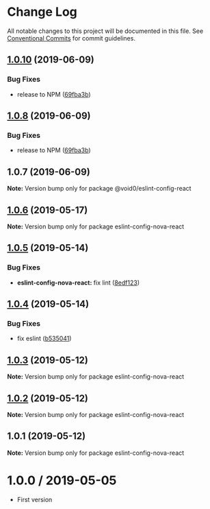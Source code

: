 # Change Log

All notable changes to this project will be documented in this file.
See [Conventional Commits](https://conventionalcommits.org) for commit guidelines.

## [1.0.10](https://github.com/1void0/nova-utils/compare/@void0/eslint-config-react@1.0.7...@void0/eslint-config-react@1.0.10) (2019-06-09)


### Bug Fixes

* release to NPM ([69fba3b](https://github.com/1void0/nova-utils/commit/69fba3b))





## [1.0.8](https://github.com/1void0/nova-utils/compare/@void0/eslint-config-react@1.0.7...@void0/eslint-config-react@1.0.8) (2019-06-09)


### Bug Fixes

* release to NPM ([69fba3b](https://github.com/1void0/nova-utils/commit/69fba3b))





## 1.0.7 (2019-06-09)

**Note:** Version bump only for package @void0/eslint-config-react





## [1.0.6](https://github.com/1void0/nova-utils/compare/eslint-config-nova-react@1.0.5...eslint-config-nova-react@1.0.6) (2019-05-17)

**Note:** Version bump only for package eslint-config-nova-react





## [1.0.5](https://github.com/1void0/nova-utils/compare/eslint-config-nova-react@1.0.4...eslint-config-nova-react@1.0.5) (2019-05-14)


### Bug Fixes

* **eslint-config-nova-react:** fix lint ([8edf123](https://github.com/1void0/nova-utils/commit/8edf123))





## [1.0.4](https://github.com/1void0/nova-utils/compare/eslint-config-nova-react@1.0.3...eslint-config-nova-react@1.0.4) (2019-05-14)


### Bug Fixes

* fix eslint ([b535041](https://github.com/1void0/nova-utils/commit/b535041))





## [1.0.3](https://github.com/1void0/nova-utils/compare/eslint-config-nova-react@1.0.2...eslint-config-nova-react@1.0.3) (2019-05-12)

**Note:** Version bump only for package eslint-config-nova-react





## [1.0.2](https://github.com/1void0/nova-utils/compare/eslint-config-nova-react@1.0.1...eslint-config-nova-react@1.0.2) (2019-05-12)

**Note:** Version bump only for package eslint-config-nova-react





## 1.0.1 (2019-05-12)

**Note:** Version bump only for package eslint-config-nova-react





# 1.0.0 / 2019-05-05

- First version
